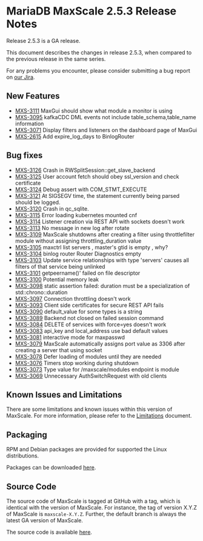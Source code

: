 # MariaDB MaxScale 2.5.3 Release Notes

Release 2.5.3 is a GA release.

This document describes the changes in release 2.5.3, when compared to the
previous release in the same series.

For any problems you encounter, please consider submitting a bug
report on [our Jira](https://jira.mariadb.org/projects/MXS).

## New Features

* [MXS-3111](https://jira.mariadb.org/browse/MXS-3111) MaxGui should show what module a monitor is using
* [MXS-3095](https://jira.mariadb.org/browse/MXS-3095) kafkaCDC DML events not include table_schema,table_name information
* [MXS-3071](https://jira.mariadb.org/browse/MXS-3071) Display filters and listeners on the dashboard page of MaxGui
* [MXS-2615](https://jira.mariadb.org/browse/MXS-2615) Add expire_log_days to BinlogRouter

## Bug fixes

* [MXS-3126](https://jira.mariadb.org/browse/MXS-3126) Crash in RWSplitSession::get_slave_backend
* [MXS-3125](https://jira.mariadb.org/browse/MXS-3125) User account fetch should obey ssl_version and check certificate
* [MXS-3124](https://jira.mariadb.org/browse/MXS-3124) Debug assert with COM_STMT_EXECUTE
* [MXS-3121](https://jira.mariadb.org/browse/MXS-3121) At SIGSEGV time, the statement currently being parsed should be logged.
* [MXS-3120](https://jira.mariadb.org/browse/MXS-3120) Crash in qc_sqlite.
* [MXS-3115](https://jira.mariadb.org/browse/MXS-3115) Error loading kubernetes mounted cnf
* [MXS-3114](https://jira.mariadb.org/browse/MXS-3114) Listener creation via REST API with sockets doesn't work
* [MXS-3113](https://jira.mariadb.org/browse/MXS-3113) No message in new log after rotate
* [MXS-3109](https://jira.mariadb.org/browse/MXS-3109) MaxScale shutdowns after creating a filter using throttlefilter module without assigning throttling_duration value
* [MXS-3105](https://jira.mariadb.org/browse/MXS-3105) maxctrl list servers , master's  gtid is empty , why?
* [MXS-3104](https://jira.mariadb.org/browse/MXS-3104) binlog router Router Diagnostics empty
* [MXS-3103](https://jira.mariadb.org/browse/MXS-3103) Update service relationships with type 'servers' causes all filters of that service being unlinked
* [MXS-3101](https://jira.mariadb.org/browse/MXS-3101) getpeername()' failed on file descriptor
* [MXS-3100](https://jira.mariadb.org/browse/MXS-3100) Potential memory leak
* [MXS-3098](https://jira.mariadb.org/browse/MXS-3098) static assertion failed: duration must be a specialization of std::chrono::duration
* [MXS-3097](https://jira.mariadb.org/browse/MXS-3097) Connection throttling doesn't work
* [MXS-3093](https://jira.mariadb.org/browse/MXS-3093) Client side certificates for secure REST API  fails
* [MXS-3090](https://jira.mariadb.org/browse/MXS-3090) default_value for some types is a string
* [MXS-3089](https://jira.mariadb.org/browse/MXS-3089) Backend not closed on failed session command
* [MXS-3084](https://jira.mariadb.org/browse/MXS-3084) DELETE of services with force=yes doesn't work
* [MXS-3083](https://jira.mariadb.org/browse/MXS-3083) api_key and local_address use bad default values
* [MXS-3081](https://jira.mariadb.org/browse/MXS-3081) interactive mode for maxpasswd
* [MXS-3079](https://jira.mariadb.org/browse/MXS-3079) MaxScale automatically assigns port value as 3306 after creating a server that using socket
* [MXS-3078](https://jira.mariadb.org/browse/MXS-3078) Defer loading of modules until they are needed
* [MXS-3076](https://jira.mariadb.org/browse/MXS-3076) Timers stop working during shutdown
* [MXS-3073](https://jira.mariadb.org/browse/MXS-3073) Type value for /maxscale/modules endpoint is module
* [MXS-3069](https://jira.mariadb.org/browse/MXS-3069) Unnecessary AuthSwitchRequest with old clients

## Known Issues and Limitations

There are some limitations and known issues within this version of MaxScale.
For more information, please refer to the [Limitations](../About/Limitations.md) document.

## Packaging

RPM and Debian packages are provided for supported the Linux distributions.

Packages can be downloaded [here](https://mariadb.com/downloads/#mariadb_platform-mariadb_maxscale).

## Source Code

The source code of MaxScale is tagged at GitHub with a tag, which is identical
with the version of MaxScale. For instance, the tag of version X.Y.Z of MaxScale
is `maxscale-X.Y.Z`. Further, the default branch is always the latest GA version
of MaxScale.

The source code is available [here](https://github.com/mariadb-corporation/MaxScale).
